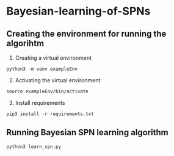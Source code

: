# Bayesian-learning-of-SPNs


## Creating the environment for running the algorihtm

1. Creating a virtual environment

```
python3 -m venv exampleEnv
```

2. Activating the virtual environment

```
source exampleEnv/bin/activate
```

3. Install requirements

```
pip3 install -r requirements.txt
```


## Running Bayesian SPN learning algorithm

```
python3 learn_spn.py
```